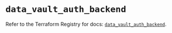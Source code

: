 # `data_vault_auth_backend`

Refer to the Terraform Registry for docs: [`data_vault_auth_backend`](https://registry.terraform.io/providers/hashicorp/vault/4.2.0/docs/data-sources/auth_backend).
